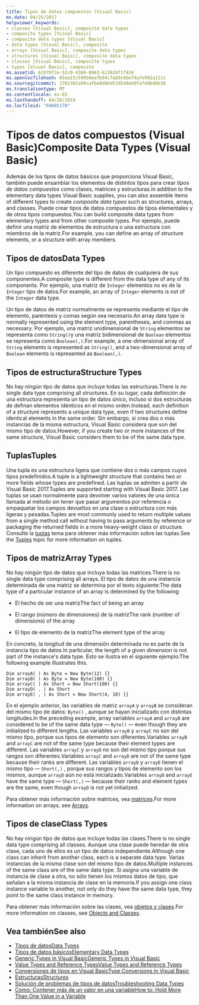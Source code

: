 ```yaml
---
title: Tipos de datos compuestos (Visual Basic)
ms.date: 04/25/2017
helpviewer_keywords:
- classes [Visual Basic], composite data types
- composite types [Visual Basic]
- composite data types [Visual Basic]
- data types [Visual Basic], composite
- arrays [Visual Basic], composite data types
- structures [Visual Basic], composite data types
- classes [Visual Basic], composite types
- types [Visual Basic], composite
ms.assetid: 62970f2e-52c0-4369-8963-613820f1f434
ms.openlocfilehash: 65ee23c59958eefb94c7ab0c6bef4a7e992a121c
ms.sourcegitcommit: 2701302a99cafbe0d86d53d540eb0fa7e9b46b36
ms.translationtype: MT
ms.contentlocale: es-ES
ms.lasthandoff: 04/28/2019
ms.locfileid: "64601178"
---
```

# <a name="composite-data-types-visual-basic"></a><span data-ttu-id="b2a23-102">Tipos de datos compuestos (Visual Basic)</span><span class="sxs-lookup"><span data-stu-id="b2a23-102">Composite Data Types (Visual Basic)</span></span>
<span data-ttu-id="b2a23-103">Además de los tipos de datos básicos que proporciona Visual Basic, también puede ensamblar los elementos de distintos tipos para crear *tipos de datos compuestos* como clases, matrices y estructuras.</span><span class="sxs-lookup"><span data-stu-id="b2a23-103">In addition to the elementary data types Visual Basic supplies, you can also assemble items of different types to create *composite data types* such as structures, arrays, and classes.</span></span> <span data-ttu-id="b2a23-104">Puede crear tipos de datos compuestos de tipos elementales y de otros tipos compuestos.</span><span class="sxs-lookup"><span data-stu-id="b2a23-104">You can build composite data types from elementary types and from other composite types.</span></span> <span data-ttu-id="b2a23-105">Por ejemplo, puede definir una matriz de elementos de estructura o una estructura con miembros de la matriz.</span><span class="sxs-lookup"><span data-stu-id="b2a23-105">For example, you can define an array of structure elements, or a structure with array members.</span></span>  
  
## <a name="data-types"></a><span data-ttu-id="b2a23-106">Tipos de datos</span><span class="sxs-lookup"><span data-stu-id="b2a23-106">Data Types</span></span>  
 <span data-ttu-id="b2a23-107">Un tipo compuesto es diferente del tipo de datos de cualquiera de sus componentes.</span><span class="sxs-lookup"><span data-stu-id="b2a23-107">A composite type is different from the data type of any of its components.</span></span> <span data-ttu-id="b2a23-108">Por ejemplo, una matriz de `Integer` elementos no es de la `Integer` tipo de datos.</span><span class="sxs-lookup"><span data-stu-id="b2a23-108">For example, an array of `Integer` elements is not of the `Integer` data type.</span></span>  
  
 <span data-ttu-id="b2a23-109">Un tipo de datos de matriz normalmente se representa mediante el tipo de elemento, paréntesis y comas según sea necesario.</span><span class="sxs-lookup"><span data-stu-id="b2a23-109">An array data type is normally represented using the element type, parentheses, and commas as necessary.</span></span> <span data-ttu-id="b2a23-110">Por ejemplo, una matriz unidimensional de `String` elementos se representa como `String()`y una matriz bidimensional de `Boolean` elementos se representa como `Boolean(,)`.</span><span class="sxs-lookup"><span data-stu-id="b2a23-110">For example, a one-dimensional array of `String` elements is represented as `String()`, and a two-dimensional array of `Boolean` elements is represented as `Boolean(,)`.</span></span>  
  
## <a name="structure-types"></a><span data-ttu-id="b2a23-111">Tipos de estructura</span><span class="sxs-lookup"><span data-stu-id="b2a23-111">Structure Types</span></span>  
 <span data-ttu-id="b2a23-112">No hay ningún tipo de datos que incluye todas las estructuras.</span><span class="sxs-lookup"><span data-stu-id="b2a23-112">There is no single data type comprising all structures.</span></span> <span data-ttu-id="b2a23-113">En su lugar, cada definición de una estructura representa un tipo de datos único, incluso si dos estructuras de definan elementos idénticos en el mismo orden.</span><span class="sxs-lookup"><span data-stu-id="b2a23-113">Instead, each definition of a structure represents a unique data type, even if two structures define identical elements in the same order.</span></span> <span data-ttu-id="b2a23-114">Sin embargo, si crea dos o más instancias de la misma estructura, Visual Basic considera que son del mismo tipo de datos.</span><span class="sxs-lookup"><span data-stu-id="b2a23-114">However, if you create two or more instances of the same structure, Visual Basic considers them to be of the same data type.</span></span>  
  
## <a name="tuples"></a><span data-ttu-id="b2a23-115">Tuplas</span><span class="sxs-lookup"><span data-stu-id="b2a23-115">Tuples</span></span>

<span data-ttu-id="b2a23-116">Una tupla es una estructura ligera que contiene dos o más campos cuyos tipos predefinidos.</span><span class="sxs-lookup"><span data-stu-id="b2a23-116">A tuple is a lightweight structure that contains two or more fields whose types are predefined.</span></span> <span data-ttu-id="b2a23-117">Las tuplas se admiten a partir de Visual Basic 2017.</span><span class="sxs-lookup"><span data-stu-id="b2a23-117">Tuples are supported starting with Visual Basic 2017.</span></span> <span data-ttu-id="b2a23-118">Las tuplas se usan normalmente para devolver varios valores de una única llamada al método sin tener que pasar argumentos por referencia o empaquetar los campos devueltos en una clase o estructura con más ligeras y pesadas.</span><span class="sxs-lookup"><span data-stu-id="b2a23-118">Tuples are most commonly used to return multiple values from a single method call without having to pass arguments by reference or packaging the returned fields in a more heavy-weight class or structure.</span></span> <span data-ttu-id="b2a23-119">Consulte la [tuplas](tuples.md) tema para obtener más información sobre las tuplas.</span><span class="sxs-lookup"><span data-stu-id="b2a23-119">See the [Tuples](tuples.md) topic for more information on tuples.</span></span>

## <a name="array-types"></a><span data-ttu-id="b2a23-120">Tipos de matriz</span><span class="sxs-lookup"><span data-stu-id="b2a23-120">Array Types</span></span>  
 <span data-ttu-id="b2a23-121">No hay ningún tipo de datos que incluya todas las matrices.</span><span class="sxs-lookup"><span data-stu-id="b2a23-121">There is no single data type comprising all arrays.</span></span> <span data-ttu-id="b2a23-122">El tipo de datos de una instancia determinada de una matriz se determina por el texto siguiente:</span><span class="sxs-lookup"><span data-stu-id="b2a23-122">The data type of a particular instance of an array is determined by the following:</span></span>  
  
- <span data-ttu-id="b2a23-123">El hecho de ser una matriz</span><span class="sxs-lookup"><span data-stu-id="b2a23-123">The fact of being an array</span></span>  
  
- <span data-ttu-id="b2a23-124">El rango (número de dimensiones) de la matriz</span><span class="sxs-lookup"><span data-stu-id="b2a23-124">The rank (number of dimensions) of the array</span></span>  
  
- <span data-ttu-id="b2a23-125">El tipo de elemento de la matriz</span><span class="sxs-lookup"><span data-stu-id="b2a23-125">The element type of the array</span></span>  
  
 <span data-ttu-id="b2a23-126">En concreto, la longitud de una dimensión determinada no es parte de la instancia tipo de datos.</span><span class="sxs-lookup"><span data-stu-id="b2a23-126">In particular, the length of a given dimension is not part of the instance's data type.</span></span> <span data-ttu-id="b2a23-127">Esto se ilustra en el siguiente ejemplo:</span><span class="sxs-lookup"><span data-stu-id="b2a23-127">The following example illustrates this.</span></span>  
  
```  
Dim arrayA( ) As Byte = New Byte(12) {}  
Dim arrayB( ) As Byte = New Byte(100) {}  
Dim arrayC( ) As Short = New Short(100) {}  
Dim arrayD( , ) As Short  
Dim arrayE( , ) As Short = New Short(4, 10) {}  
```  
  
 <span data-ttu-id="b2a23-128">En el ejemplo anterior, las variables de matriz `arrayA` y `arrayB` se consideran del mismo tipo de datos: `Byte()` , aunque se hayan inicializado con distintas longitudes.</span><span class="sxs-lookup"><span data-stu-id="b2a23-128">In the preceding example, array variables `arrayA` and `arrayB` are considered to be of the same data type — `Byte()` — even though they are initialized to different lengths.</span></span> <span data-ttu-id="b2a23-129">Las variables `arrayB` y `arrayC` no son del mismo tipo, porque sus tipos de elemento son diferentes.</span><span class="sxs-lookup"><span data-stu-id="b2a23-129">Variables `arrayB` and `arrayC` are not of the same type because their element types are different.</span></span> <span data-ttu-id="b2a23-130">Las variables `arrayC` y `arrayD` no son del mismo tipo porque sus rangos son diferentes.</span><span class="sxs-lookup"><span data-stu-id="b2a23-130">Variables `arrayC` and `arrayD` are not of the same type because their ranks are different.</span></span> <span data-ttu-id="b2a23-131">Las variables `arrayD` y `arrayE` tienen el mismo tipo — `Short(,)` , porque sus rangos y tipos de elemento son los mismos, aunque `arrayD` aún no está inicializado.</span><span class="sxs-lookup"><span data-stu-id="b2a23-131">Variables `arrayD` and `arrayE` have the same type — `Short(,)` — because their ranks and element types are the same, even though `arrayD` is not yet initialized.</span></span>  
  
 <span data-ttu-id="b2a23-132">Para obtener más información sobre matrices, vea [matrices](../../../../visual-basic/programming-guide/language-features/arrays/index.md).</span><span class="sxs-lookup"><span data-stu-id="b2a23-132">For more information on arrays, see [Arrays](../../../../visual-basic/programming-guide/language-features/arrays/index.md).</span></span>  
  
## <a name="class-types"></a><span data-ttu-id="b2a23-133">Tipos de clase</span><span class="sxs-lookup"><span data-stu-id="b2a23-133">Class Types</span></span>  
 <span data-ttu-id="b2a23-134">No hay ningún tipo de datos que incluye todas las clases.</span><span class="sxs-lookup"><span data-stu-id="b2a23-134">There is no single data type comprising all classes.</span></span> <span data-ttu-id="b2a23-135">Aunque una clase puede heredar de otra clase, cada uno de ellos es un tipo de datos independiente.</span><span class="sxs-lookup"><span data-stu-id="b2a23-135">Although one class can inherit from another class, each is a separate data type.</span></span> <span data-ttu-id="b2a23-136">Varias instancias de la misma clase son del mismo tipo de datos.</span><span class="sxs-lookup"><span data-stu-id="b2a23-136">Multiple instances of the same class are of the same data type.</span></span> <span data-ttu-id="b2a23-137">Si asigna una variable de instancia de clase a otra, no sólo tienen los mismos datos de tipo, que señalan a la misma instancia de clase en la memoria.</span><span class="sxs-lookup"><span data-stu-id="b2a23-137">If you assign one class instance variable to another, not only do they have the same data type, they point to the same class instance in memory.</span></span>  
  
 <span data-ttu-id="b2a23-138">Para obtener más información sobre las clases, vea [objetos y clases](../../../../visual-basic/programming-guide/language-features/objects-and-classes/index.md).</span><span class="sxs-lookup"><span data-stu-id="b2a23-138">For more information on classes, see [Objects and Classes](../../../../visual-basic/programming-guide/language-features/objects-and-classes/index.md).</span></span>  
  
## <a name="see-also"></a><span data-ttu-id="b2a23-139">Vea también</span><span class="sxs-lookup"><span data-stu-id="b2a23-139">See also</span></span>

- [<span data-ttu-id="b2a23-140">Tipos de datos</span><span class="sxs-lookup"><span data-stu-id="b2a23-140">Data Types</span></span>](../../../../visual-basic/programming-guide/language-features/data-types/index.md)
- [<span data-ttu-id="b2a23-141">Tipos de datos básicos</span><span class="sxs-lookup"><span data-stu-id="b2a23-141">Elementary Data Types</span></span>](../../../../visual-basic/programming-guide/language-features/data-types/elementary-data-types.md)
- [<span data-ttu-id="b2a23-142">Generic Types in Visual Basic</span><span class="sxs-lookup"><span data-stu-id="b2a23-142">Generic Types in Visual Basic</span></span>](../../../../visual-basic/programming-guide/language-features/data-types/generic-types.md)
- [<span data-ttu-id="b2a23-143">Value Types and Reference Types</span><span class="sxs-lookup"><span data-stu-id="b2a23-143">Value Types and Reference Types</span></span>](../../../../visual-basic/programming-guide/language-features/data-types/value-types-and-reference-types.md)
- [<span data-ttu-id="b2a23-144">Conversiones de tipos en Visual Basic</span><span class="sxs-lookup"><span data-stu-id="b2a23-144">Type Conversions in Visual Basic</span></span>](../../../../visual-basic/programming-guide/language-features/data-types/type-conversions.md)
- [<span data-ttu-id="b2a23-145">Estructuras</span><span class="sxs-lookup"><span data-stu-id="b2a23-145">Structures</span></span>](../../../../visual-basic/programming-guide/language-features/data-types/structures.md)
- [<span data-ttu-id="b2a23-146">Solución de problemas de tipos de datos</span><span class="sxs-lookup"><span data-stu-id="b2a23-146">Troubleshooting Data Types</span></span>](../../../../visual-basic/programming-guide/language-features/data-types/troubleshooting-data-types.md)
- [<span data-ttu-id="b2a23-147">Cómo: Contener más de un valor en una variable</span><span class="sxs-lookup"><span data-stu-id="b2a23-147">How to: Hold More Than One Value in a Variable</span></span>](../../../../visual-basic/programming-guide/language-features/data-types/how-to-hold-more-than-one-value-in-a-variable.md)
